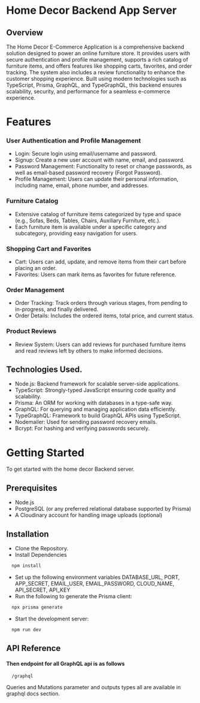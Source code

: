 
# Home Decor Backend App Server

## Overview

The Home Decor E-Commerce Application is a comprehensive backend solution designed to power an online furniture store. It provides users with secure authentication and profile management, supports a rich catalog of furniture items, and offers features like shopping carts, favorites, and order tracking. The system also includes a review functionality to enhance the customer shopping experience. Built using modern technologies such as TypeScript, Prisma, GraphQL, and TypeGraphQL, this backend ensures scalability, security, and performance for a seamless e-commerce experience.



# Features

### User Authentication and Profile Management
- Login: Secure login using email/username and password.
- Signup: Create a new user account with name, email, and password.
- Password Management: Functionality to reset or change passwords, as well as email-based password recovery (Forgot Password).
- Profile Management: Users can update their personal information, including name, email, phone number, and addresses.

### Furniture Catalog
- Extensive catalog of furniture items categorized by type and space (e.g., Sofas, Beds, Tables, Chairs, Auxiliary Furniture, etc.).
- Each furniture item is available under a specific category and subcategory, providing easy navigation for users.

### Shopping Cart and Favorites
- Cart: Users can add, update, and remove items from their cart before placing an order.
- Favorites: Users can mark items as favorites for future reference.

### Order Management
- Order Tracking: Track orders through various stages, from pending to in-progress, and finally delivered.
- Order Details: Includes the ordered items, total price, and current status.

### Product Reviews
- Review System: Users can add reviews for purchased furniture items and read reviews left by others to make informed decisions.




## Technologies Used.

- Node.js:  Backend framework for scalable server-side applications.
- TypeScript: Strongly-typed JavaScript ensuring code quality and scalability.
- Prisma: An ORM for working with databases in a type-safe way.
- GraphQL: For querying and managing application data efficiently.
- TypeGraphQL: Framework to build GraphQL APIs using TypeScript.
- Nodemailer: Used for sending password recovery emails.
- Bcrypt: For hashing and verifying passwords securely.
# Getting Started
To get started with the home decor Backend server.

## Prerequisites
- Node.js 
- PostgreSQL (or any preferred relational database supported by Prisma)
- A Cloudinary account for handling image uploads (optional)

## Installation
- Clone the Repository. 
- Install Dependencies
    

```bash
  npm install
```

 - Set up the following environment variables 
DATABASE_URL, PORT, APP_SECRET, EMAIL_USER, EMAIL_PASSWORD,    CLOUD_NAME, API_SECRET, API_KEY
 - Run the following to generate the Prisma client:

```bash
  npx prisma generate
```

- Start the development server:
```bash
  npm run dev
```


## API Reference

#### Then endpoint for all GraphQL api is as follows

```http
  /graphql
```

Queries and Mutations parameter and outputs types all are available in graphql docs section.
